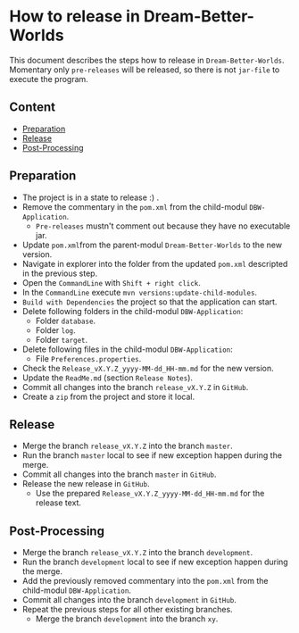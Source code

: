 How to release in Dream-Better-Worlds
=====================================

This document describes the steps how to release in `Dream-Better-Worlds`.  
Momentary only `pre-releases` will be released, so there is not `jar-file` to 
execute the program.



Content
---

* [Preparation](#Preparation)
* [Release](#Release)
* [Post-Processing](#PostProcessing)



[//]: # (Content)
Preparation<a name="Preparation" />
---

* The project is in a state to release :) .
* Remove the commentary in the `pom.xml` from the child-modul `DBW-Application`.
    - `Pre-releases` mustn't comment out because they have no executable jar.
* Update `pom.xml`from the parent-modul `Dream-Better-Worlds` to the new version.
* Navigate in explorer into the folder from the updated `pom.xml` descripted in
  the previous step.
* Open the `CommandLine` with `Shift + right click`.
* In the `CommandLine` execute `mvn versions:update-child-modules`.
* `Build with Dependencies` the project so that the application can start.
* Delete following folders in the child-modul `DBW-Application`:
    - Folder `database`.
    - Folder `log`.
    - Folder `target`.
* Delete following files in the child-modul `DBW-Application`:
    - File `Preferences.properties`.
* Check the `Release_vX.Y.Z_yyyy-MM-dd_HH-mm.md` for the new version.
* Update the `ReadMe.md` (section `Release Notes`).
* Commit all changes into the branch `release_vX.Y.Z` in `GitHub`.
* Create a `zip` from the project and store it local.



Release<a name="Release" />
---

* Merge the branch `release_vX.Y.Z` into the branch `master`.
* Run the branch `master` local to see if new exception happen during the merge.
* Commit all changes into the branch `master` in `GitHub`.
* Release the new release in `GitHub`.
    - Use the prepared `Release_vX.Y.Z_yyyy-MM-dd_HH-mm.md` for the release text.



Post-Processing<a name="PostProcessing" />
---

* Merge the branch `release_vX.Y.Z` into the branch `development`.
* Run the branch `development` local to see if new exception happen during the 
  merge.
* Add the previously removed commentary into the `pom.xml` from the child-modul 
  `DBW-Application`.
* Commit all changes into the branch `development` in `GitHub`.
* Repeat the previous steps for all other existing branches.
    - Merge the branch `development` into the branch `xy`. 
